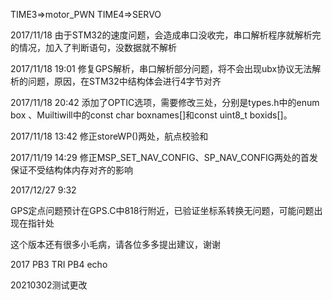 TIME3=>motor_PWN
TIME4=>SERVO

2017/11/18
由于STM32的速度问题，会造成串口没收完，串口解析程序就解析完的情况，加入了判断语句，没数据就不解析

2017/11/18 19:01
修复GPS解析，串口解析部分问题，将不会出现ubx协议无法解析的问题，原因，在STM32中结构体会进行4字节对齐


2017/11/18 20:42
添加了OPTIC选项，需要修改三处，分别是types.h中的enum box 、Muiltiwill中的const char boxnames[]和const uint8_t boxids[]。


2017/11/18 13:42
修正storeWP()两处，航点校验和

2017/11/19 14:29
修正MSP_SET_NAV_CONFIG、SP_NAV_CONFIG两处的首发保证不受结构体内存对齐的影响

2017/12/27 9:32

GPS定点问题预计在GPS.C中818行附近，已验证坐标系转换无问题，可能问题出现在指针处

这个版本还有很多小毛病，请各位多多提出建议，谢谢

2017
PB3 TRI
PB4 echo

20210302测试更改